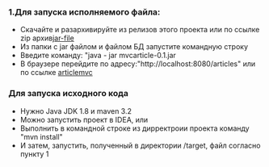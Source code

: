 <h3>1.Для запуска исполняемого файла:</h3>
<ul>
 <liнужна Java JRE 8 </li>
 <li>Скачайте и разархивируйте из релизов этого проекта или по ссылке zip архив<a href="https://github.com/vepolud/MvcArticle/releases/download/javaschool/target.zip">jar-file</a></li>
 <li>Из папки с jar файлом и файлом БД запустите командную строку </li>
 <li>Введите команду: "java - jar mvcarticle-0.1.jar</li>
 <li>В браузере перейдите по адресу:"http://localhost:8080/articles" или по ссылке <a href="http://localhost:8080/articles">articlemvc</a></li>
 
</ul>
<h3>Для запуска исходного кода</h3>
<ul>
 <li>Нужно Java JDK 1.8 и maven 3.2</li>
 <li>Можно запустить проект в IDEA, или</li>
 <li>Выполнить в командной строке из дирректроии проекта команду "mvn install"</li>
 <li>И затем, запустить, полученный в директории /target, файл согласно пункту 1</li>

</ul>
